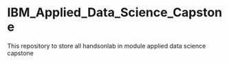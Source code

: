 # IBM_Applied_Data_Science_Capstone
This repository to store all handsonlab in module applied data science capstone

